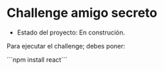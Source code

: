 <h1>Challenge amigo secreto</h1>

- Estado del proyecto: En construción.

Para ejecutar el challenge; debes poner:

´´´npm install react´´´

